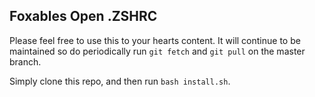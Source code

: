 ## Foxables Open .ZSHRC

Please feel free to use this to your hearts content. It will continue to be maintained so do periodically run `git fetch` and `git pull` on the master branch.

Simply clone this repo, and then run `bash install.sh`.